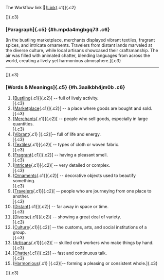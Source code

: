The Workflow link
👏[[Link](https://www.google.com/url?q=http://www.google.com&sa=D&source=editors&ust=1757233104178909&usg=AOvVaw2f9tdL11_dzkZiv_SRT03E){.c1}]{.c2}

[]{.c3}

### [Paragraph]{.c5} {#h.mpda4mgbgq73 .c6}

[In the bustling marketplace, merchants displayed vibrant textiles,
fragrant spices, and intricate ornaments. Travelers from distant lands
marveled at the diverse culture, while local artisans showcased their
craftsmanship. The air was filled with animated chatter, blending
languages from across the world, creating a lively yet harmonious
atmosphere.]{.c3}

------------------------------------------------------------------------

[]{.c3}

### [Words & Meanings]{.c5} {#h.3aalkbh4jm0b .c6}

1.  [[Bustling](https://www.google.com/url?q=http://www.google.com&sa=D&source=editors&ust=1757233104180203&usg=AOvVaw1C-B4JQnnF1mFLGN4q12mR){.c1}]{.c2}[ --
    full of lively activity.\
    ]{.c3}
2.  [[Marketplace](https://www.google.com/url?q=http://www.google.com&sa=D&source=editors&ust=1757233104180420&usg=AOvVaw2t9LRy1YDWYPwJbSGD6WAf){.c1}]{.c2}[ --
    a place where goods are bought and sold.\
    ]{.c3}
3.  [[Merchants](https://www.google.com/url?q=http://www.google.com&sa=D&source=editors&ust=1757233104180627&usg=AOvVaw2Punjs_Ovpg_mgvQl9BVRu){.c1}]{.c2}[ --
    people who sell goods, especially in large quantities.\
    ]{.c3}
4.  [[Vibrant](https://www.google.com/url?q=http://www.google.com&sa=D&source=editors&ust=1757233104180847&usg=AOvVaw1JlQ2qL6R9xcd_IQWWqrj6){.c1}
    ]{.c2}[-- full of life and energy.\
    ]{.c3}
5.  [[Textiles](https://www.google.com/url?q=http://www.google.com&sa=D&source=editors&ust=1757233104181018&usg=AOvVaw1UP7xTqSPOua4ctq7SPWPN){.c1}]{.c2}[ --
    types of cloth or woven fabric.\
    ]{.c3}
6.  [[Fragrant](https://www.google.com/url?q=http://www.google.com&sa=D&source=editors&ust=1757233104181207&usg=AOvVaw0FpTgyA4Y28WNkrB7ppP27){.c1}]{.c2}[ --
    having a pleasant smell.\
    ]{.c3}
7.  [[Intricate](https://www.google.com/url?q=http://www.google.com&sa=D&source=editors&ust=1757233104181379&usg=AOvVaw32I0Kd0qVZJLi2yoopsp0b){.c1}]{.c2}[ --
    very detailed or complex.\
    ]{.c3}
8.  [[Ornaments](https://www.google.com/url?q=http://www.google.com&sa=D&source=editors&ust=1757233104181550&usg=AOvVaw3hByN86W1tuAgOh6e9yQhO){.c1}]{.c2}[ --
    decorative objects used to beautify something.\
    ]{.c3}
9.  [[Travelers](https://www.google.com/url?q=http://www.google.com&sa=D&source=editors&ust=1757233104181778&usg=AOvVaw2JtL2GseCMMfGI7KZYyBGS){.c1}]{.c2}[ --
    people who are journeying from one place to another.\
    ]{.c3}
10. [[Distant](https://www.google.com/url?q=http://www.google.com&sa=D&source=editors&ust=1757233104181996&usg=AOvVaw2yQkLWIzO0MFMfzL9a5c6j){.c1}]{.c2}[ --
    far away in space or time.\
    ]{.c3}
11. [[Diverse](https://www.google.com/url?q=http://www.google.com&sa=D&source=editors&ust=1757233104182167&usg=AOvVaw1rhEe2-AfbMZCoKUGKG5wa){.c1}]{.c2}[ --
    showing a great deal of variety.\
    ]{.c3}
12. [[Culture](https://www.google.com/url?q=http://www.google.com&sa=D&source=editors&ust=1757233104182368&usg=AOvVaw2qHHABJUW2NCQkY9fmcrWX){.c1}]{.c2}[ --
    the customs, arts, and social institutions of a group.\
    ]{.c3}
13. [[Artisans](https://www.google.com/url?q=http://www.google.com&sa=D&source=editors&ust=1757233104182615&usg=AOvVaw2pZwjGD_sZbdvevaIPfDWL){.c1}]{.c2}[ --
    skilled craft workers who make things by hand.\
    ]{.c3}
14. [[Chatter](https://www.google.com/url?q=http://www.google.com&sa=D&source=editors&ust=1757233104182842&usg=AOvVaw1VS0HZ6Bhse1Yeb4kgLail){.c1}]{.c2}[ --
    fast and continuous talk.\
    ]{.c3}
15. [[Harmonious](https://www.google.com/url?q=http://www.google.com&sa=D&source=editors&ust=1757233104183092&usg=AOvVaw04SUwe_HpiDxMT9ocjG1SH){.c1}
    ]{.c2}[-- forming a pleasing or consistent whole.]{.c3}

[]{.c3}
